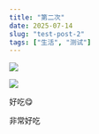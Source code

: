```yaml
---
title: "第二次"
date: 2025-07-14
slug: "test-post-2"
tags: ["生活", "测试"]
---
```

![](https://prod-files-secure.s3.us-west-2.amazonaws.com/112d0858-5090-4d34-a606-b75eb8d65fd2/112c6e9b-125a-4f71-a602-843170407767/1000201066.png?X-Amz-Algorithm=AWS4-HMAC-SHA256&X-Amz-Content-Sha256=UNSIGNED-PAYLOAD&X-Amz-Credential=ASIAZI2LB466VHN6MBRZ%2F20250724%2Fus-west-2%2Fs3%2Faws4_request&X-Amz-Date=20250724T064941Z&X-Amz-Expires=3600&X-Amz-Security-Token=IQoJb3JpZ2luX2VjEP%2F%2F%2F%2F%2F%2F%2F%2F%2F%2F%2FwEaCXVzLXdlc3QtMiJHMEUCIQC087tl17dL5WM2x8ju5SwNvqljD%2F6ldceozFkMnzcWIgIgMjR19gbc%2Bs2LynlEaASYOPEVK0fvm41pn0sg1pT9vd4q%2FwMIKBAAGgw2Mzc0MjMxODM4MDUiDIzNTRFCyjVxP3GXCCrcA05TCvyAZvDf%2BMlPXUUcCX7yKZd30LXHt139IdumeKGVE0%2BlGaIFGK13wnwmrvGbKdCHhWkBb70H%2BBN90S90qLqA38YIPVIBzV7pJAua7IPZv%2FA%2FCHaPH3fxQULDo8WUBalW9whxTKZ2O8C%2F9ghgQ3qB6%2B%2FrsB5dbPlLeJMZfLsSdmPY1p40dFf7hZdU7zF0kb8lTU%2FsacA%2BPpuVd9O2UlMMsv%2Bc2AViurJ1A%2B73TzFOQZOWE2jN0ywo6Zdy3k4tA53p8Oh1xCQ%2FJFCp6Mi18cLzs09GAgpruHe%2Bj9PSl0M1qPerjEZ0OEYoccItyZNNrzmHja7YHjv4R3HcrRiwOethIG7pqSHt4vJwvabCN8emwtHjRboRkZIgX5jGMu87NlRiQDGp4cGRcIGammBDwBVnAgul5GhUU6wRbUNV3C9sopQN3eK2lg5F7fM25QImW8ioGDdyKGZt9Hl%2BAzXdZNdvuVOjocJmHgsww4%2BFrcHOYsBiS8%2B5jvztcYu5tn9AN4PsUVYNl4GtpvqwV8let03jzXpjw38Btes0zABRNgUQfMerBn1ury1Rgp%2BXQW8UJ9sgLkwmax2j0rGo%2FORUzrDuzCjwXncsS8ytJySSMin%2BswJpP1S9yVXlVu4jMOGrh8QGOqUBfeNYOzimVcJ8L2BFbpwKkpJCYQnW6WxyIC0oQR1Xjpf2ZO19aARc8DO9VeAsmC4MKlMAatbOeeyMuNtwAIPIAfjdDoXiuqqFBSMY4nML7Ws%2BYpMz4zh1h%2FZWVM35g3FTqlsxWn2qkPDz0Kkhan%2BTb24Tg3UJbpxWU0nuN58OA69yl3RkuwF3BNZQhGFH9lA%2BDXvvxtn5lGeRjnmb1GcyP%2F4qyXgR&X-Amz-Signature=a0d1be566c09135a9e53244b1e8627e597a866b5228bb57ba0014bd7a8ac1e2a&X-Amz-SignedHeaders=host&x-amz-checksum-mode=ENABLED&x-id=GetObject)


![](https://prod-files-secure.s3.us-west-2.amazonaws.com/112d0858-5090-4d34-a606-b75eb8d65fd2/ed0ded8d-aaa6-4918-a222-3cffc3f3330b/1000201056.png?X-Amz-Algorithm=AWS4-HMAC-SHA256&X-Amz-Content-Sha256=UNSIGNED-PAYLOAD&X-Amz-Credential=ASIAZI2LB466VHN6MBRZ%2F20250724%2Fus-west-2%2Fs3%2Faws4_request&X-Amz-Date=20250724T064941Z&X-Amz-Expires=3600&X-Amz-Security-Token=IQoJb3JpZ2luX2VjEP%2F%2F%2F%2F%2F%2F%2F%2F%2F%2F%2FwEaCXVzLXdlc3QtMiJHMEUCIQC087tl17dL5WM2x8ju5SwNvqljD%2F6ldceozFkMnzcWIgIgMjR19gbc%2Bs2LynlEaASYOPEVK0fvm41pn0sg1pT9vd4q%2FwMIKBAAGgw2Mzc0MjMxODM4MDUiDIzNTRFCyjVxP3GXCCrcA05TCvyAZvDf%2BMlPXUUcCX7yKZd30LXHt139IdumeKGVE0%2BlGaIFGK13wnwmrvGbKdCHhWkBb70H%2BBN90S90qLqA38YIPVIBzV7pJAua7IPZv%2FA%2FCHaPH3fxQULDo8WUBalW9whxTKZ2O8C%2F9ghgQ3qB6%2B%2FrsB5dbPlLeJMZfLsSdmPY1p40dFf7hZdU7zF0kb8lTU%2FsacA%2BPpuVd9O2UlMMsv%2Bc2AViurJ1A%2B73TzFOQZOWE2jN0ywo6Zdy3k4tA53p8Oh1xCQ%2FJFCp6Mi18cLzs09GAgpruHe%2Bj9PSl0M1qPerjEZ0OEYoccItyZNNrzmHja7YHjv4R3HcrRiwOethIG7pqSHt4vJwvabCN8emwtHjRboRkZIgX5jGMu87NlRiQDGp4cGRcIGammBDwBVnAgul5GhUU6wRbUNV3C9sopQN3eK2lg5F7fM25QImW8ioGDdyKGZt9Hl%2BAzXdZNdvuVOjocJmHgsww4%2BFrcHOYsBiS8%2B5jvztcYu5tn9AN4PsUVYNl4GtpvqwV8let03jzXpjw38Btes0zABRNgUQfMerBn1ury1Rgp%2BXQW8UJ9sgLkwmax2j0rGo%2FORUzrDuzCjwXncsS8ytJySSMin%2BswJpP1S9yVXlVu4jMOGrh8QGOqUBfeNYOzimVcJ8L2BFbpwKkpJCYQnW6WxyIC0oQR1Xjpf2ZO19aARc8DO9VeAsmC4MKlMAatbOeeyMuNtwAIPIAfjdDoXiuqqFBSMY4nML7Ws%2BYpMz4zh1h%2FZWVM35g3FTqlsxWn2qkPDz0Kkhan%2BTb24Tg3UJbpxWU0nuN58OA69yl3RkuwF3BNZQhGFH9lA%2BDXvvxtn5lGeRjnmb1GcyP%2F4qyXgR&X-Amz-Signature=0ab44a012e467c729b682bd76ef4719676a3f2f1f2e29a4280dd5141421f3fa5&X-Amz-SignedHeaders=host&x-amz-checksum-mode=ENABLED&x-id=GetObject)


好吃😋


非常好吃

